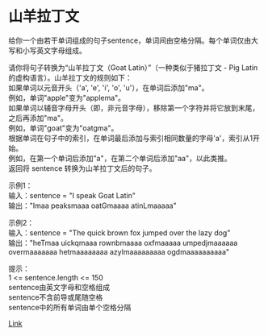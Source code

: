 <h1>山羊拉丁文</h1>

给你一个由若干单词组成的句子sentence，单词间由空格分隔。每个单词仅由大写和小写英文字母组成。</br>

请你将句子转换为“山羊拉丁文（Goat Latin）”（一种类似于猪拉丁文 - Pig Latin的虚构语言）。山羊拉丁文的规则如下：</br>
如果单词以元音开头（'a', 'e', 'i', 'o', 'u'），在单词后添加"ma"。</br>
例如，单词"apple"变为"applema"。</br>
如果单词以辅音字母开头（即，非元音字母），移除第一个字符并将它放到末尾，之后再添加"ma"。</br>
例如，单词"goat"变为"oatgma"。</br>
根据单词在句子中的索引，在单词最后添加与索引相同数量的字母'a'，索引从1开始。</br>
例如，在第一个单词后添加"a"，在第二个单词后添加"aa"，以此类推。</br>
返回将 sentence 转换为山羊拉丁文后的句子。</br>

示例1：</br>
输入：sentence = "I speak Goat Latin"</br>
输出："Imaa peaksmaaa oatGmaaaa atinLmaaaaa"</br>

示例2：</br>
输入：sentence = "The quick brown fox jumped over the lazy dog"</br>
输出："heTmaa uickqmaaa rownbmaaaa oxfmaaaaa umpedjmaaaaaa overmaaaaaaa hetmaaaaaaaa azylmaaaaaaaaa ogdmaaaaaaaaaa"</br>

提示：</br>
1 <= sentence.length <= 150</br>
sentence由英文字母和空格组成</br>
sentence不含前导或尾随空格</br>
sentence中的所有单词由单个空格分隔</br>

[Link](https://leetcode-cn.com/problems/goat-latin/)